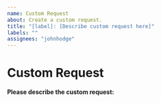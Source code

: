 ```yaml
---
name: Custom Request
about: Create a custom request.
title: "[label]: [Describe custom request here]"
labels: ""
assignees: "johnhodge"
---
```


# Custom Request

**Please describe the custom request:**

